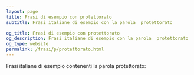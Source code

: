 ```yaml
---
layout: page
title: Frasi di esempio con protettorato 
subtitle: Frasi italiane di esempio con la parola  protettorato

og_title: Frasi di esempio con protettorato 
og_description: Frasi italiane di esempio con la parola  protettorato
og_type: website
permalink: /frasi/p/protettorato.html
---
```


Frasi italiane di esempio contenenti la parola protettorato:


